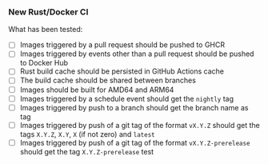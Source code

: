 ### New Rust/Docker CI

What has been tested:

- [ ] Images triggered by a pull request should be pushed to GHCR
- [ ] Images triggered by events other than a pull request should be pushed to Docker Hub
- [ ] Rust build cache should be persisted in GitHub Actions cache
- [ ] The build cache should be shared between branches
- [ ] Images should be built for AMD64 and ARM64
- [ ] Images triggered by a schedule event should get the `nightly` tag
- [ ] Images triggered by push to a branch should get the branch name as tag
- [ ] Images triggered by push of a git tag of the format `vX.Y.Z` should get the tags `X.Y.Z`, `X.Y`, `X` (if not zero) and `latest`
- [ ] Images triggered by push of a git tag of the format `vX.Y.Z-prerelease` should get the tag `X.Y.Z-prerelease`
test
